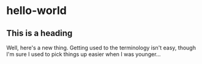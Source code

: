 # hello-world
This is a heading
-----------------
Well, here's a new thing. Getting used to the terminology isn't easy, though I'm sure I used to pick things up easier when I was younger...


